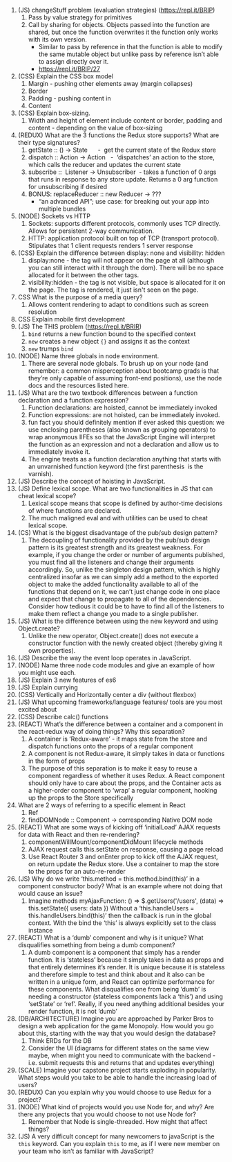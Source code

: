 1. (JS) changeStuff problem (evaluation strategies) (https://repl.it/BRIP)
	1. Pass by value strategy for primitives
	2. Call by sharing for objects. Objects passed into the function are shared, but once the function overwrites it the function only works with its own version.
		- Similar to pass by reference in that the function is able to modify the same mutable object but unlike pass by reference isn’t able to assign directly over it.
		- https://repl.it/BRIP/27  
2. (CSS) Explain the CSS box model
	1. Margin - pushing other elements away (margin collapses)
	2. Border
	3. Padding - pushing content in
	4. Content
3. (CSS) Explain box-sizing.
	1. Width and height of element include content or border, padding and content - depending on the value of box-sizing
4. (REDUX) What are the 3 functions the Redux store supports? What are their type signatures?
	1. getState :: () -> State      -  get the current state of the Redux store
	2. dispatch :: Action -> Action   -  ‘dispatches’ an action to the store, which calls the reducer and updates the current state
	3. subscribe ::  Listener -> Unsubscriber  - takes a function of 0 args that runs in response to any store update. Returns a 0 arg function for unsubscribing if desired
	4. BONUS: replaceReducer :: new Reducer -> ???
		- “an advanced API”; use case: for breaking out your app into multiple bundles
5. (NODE) Sockets vs HTTP
	1. Sockets: supports different protocols, commonly uses TCP directly. Allows for persistent 2-way communication.
	2. HTTP: application protocol built on top of TCP (transport protocol). Stipulates that 1 client requests renders 1 server response
6. (CSS) Explain the difference between display: none and visibility: hidden
	1. display:none - the tag will not appear on the page at all (although you can still interact with it through the dom). There will be no space allocated for it between the other tags.
	2. visibility:hidden - the tag is not visible, but space is allocated for it on the page. The tag is rendered, it just isn't seen on the page.
7. CSS What is the purpose of a media query?
	1. Allows content rendering to adapt to conditions such as screen resolution
8. CSS Explain mobile first development
9. (JS) The THIS problem (https://repl.it/BRIR)
	1. `bind` returns a new function bound to the specified context
	2. `new` creates a new object `{}` and assigns it as the context
	3. `new` trumps `bind`
10. (NODE) Name three globals in node environment.
	1. There are several node globals. To brush up on your node (and remember: a common misperception about bootcamp grads is that they’re only capable of assuming front-end positions), use the node docs and the resources listed here.
11. (JS) What are the two textbook differences between a function declaration and a function expression?
	1. Function declarations: are hoisted, cannot be immediately invoked
	2. Function expressions: are not hoisted, can be immediately invoked.
	3. fun fact you should definitely mention if ever asked this question: we use enclosing parentheses (also known as grouping operators) to wrap anonymous IIFEs so that the JavaScript Engine will interpret the function as an expression and not a declaration and allow us to immediately invoke it.
	4. The engine treats as a function declaration anything that starts with an unvarnished function keyword (the first parenthesis  is the varnish).
12. (JS) Describe the concept of hoisting in JavaScript.
13. (JS) Define lexical scope. What are two functionalities in JS that can cheat lexical scope?
	1. Lexical scope means that scope is defined by author-time decisions of where functions are declared.
	2. The much maligned eval and with utilities can be used to cheat lexical scope.
14. (CS) What is the biggest disadvantage of the pub/sub design pattern?
	1. The decoupling of functionality provided by the pub/sub design pattern is its greatest strength and its greatest weakness. For example, if you change the order or number of arguments published, you must find all the listeners and change their arguments accordingly. So, unlike the singleton design pattern, which is highly centralized insofar as we can simply add a method to the exported object to make the added functionality available to all of the functions that depend on it, we can’t just change code in one place and expect that change to propagate to all of the dependencies. Consider how tedious it could be to have to find all of the listeners to make them reflect a change you made to a single publisher.
15. (JS) What is the difference between using the new keyword and using Object.create?
	1. Unlike the new operator, Object.create() does not execute a constructor function with the newly created object (thereby giving it own properties).
16. (JS) Describe the way the event loop operates in JavaScript.
17. (NODE) Name three node code modules and give an example of how you might use each.
18. (JS) Explain 3 new features of es6
19. (JS) Explain currying
20. (CSS) Vertically and Horizontally center a div (without flexbox)
21. (JS) What upcoming frameworks/language features/ tools are you most excited about
22. (CSS) Describe calc() functions
23. (REACT) What’s the difference between a container and a component in the react-redux way of doing things? Why this separation?
	1. A container is ‘Redux-aware’ - it maps state from the store and dispatch functions onto the props of a regular component
	2. A component is not Redux-aware, it simply takes in data or functions in the form of props
	3. The purpose of this separation is to make it easy to reuse a component regardless of whether it uses Redux. A React component should only have to care about the props, and the Container acts as a higher-order component to ‘wrap’ a regular component, hooking up the props to the Store specifically
24. What are 2 ways of referring to a specific element in React
	1. Ref
	2. findDOMNode :: Component -> corresponding Native DOM node
25. (REACT) What are some ways of kicking off ‘initialLoad’ AJAX requests for data with React and then re-rendering?
	1. componentWillMount/componentDidMount lifecycle methods
	2. AJAX request calls this.setState on response, causing a page reload
	3. Use React Router 3 and onEnter prop to kick off the AJAX request, on return update the Redux store. Use a container to map the store to the props for an auto-re-render
26. (JS) Why do we write ‘this.method = this.method.bind(this)’ in a component constructor body? What is an example where not doing that would cause an issue?
	1. Imagine methods
myAjaxFunction: () => $.getUsers('/users', (data) => this.setState({ users: data })
	Without a ‘this.handleUsers = this.handleUsers.bind(this)’ then the callback is run in the global context. With the bind the ‘this’ is always explicitly set to the class instance
27. (REACT) What is a ‘dumb’ component and why is it unique? What disqualifies something from being a dumb component?
	1. A dumb component is a component that simply has a render function. It is ‘stateless’ because it simply takes in data as props and that entirely determines it’s render. It is unique because it is stateless and therefore simple to test and think about and it also can be written in a unique form, and React can optimize performance for these components. What disqualifies one from being ‘dumb’ is needing a constructor (stateless components lack a ‘this’) and using ‘setState’ or ‘ref’. Really, if you need anything additional besides your render function, it is not ‘dumb’
28. (DB/ARCHITECTURE) Imagine you are approached by Parker Bros to design a web application for the game Monopoly. How would you go about this, starting with the way that you would design the database?
	1. Think ERDs for the DB
	2. Consider the UI (diagrams for different states on the same view maybe, when might you need to communicate with the backend - i.e. submit requests this and returns that and updates everything)
29. (SCALE) Imagine your capstone project starts exploding in popularity. What steps would you take to be able to handle the increasing load of users?
30. (REDUX) Can you explain why you would choose to use Redux for a project?
31. (NODE) What kind of projects would you use Node for, and why? Are there any projects that you would choose to not use Node for?
	1. Remember that Node is single-threaded. How might that affect things?
32. (JS) A very difficult concept for many newcomers to javaScript is the `this` keyword. Can you explain `this` to me, as if I were new member on your team who isn’t as familiar with JavaScript?
